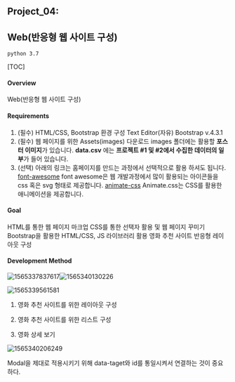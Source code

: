 

## Project_04: 

## Web(반응형 웹 사이트 구성)

`python 3.7`

[TOC]



#### Overview

Web(반응형 웹 사이트 구성)



#### Requirements

1. (필수) HTML/CSS, Bootstrap 환경 구성
Text Editor(자유)
Bootstrap v.4.3.1
2. (필수) 웹 페이지를 위한 Assets(images) 다운로드
images 폴더에는 활용할 **포스터 이미지**가 있습니다.
**data.csv** 에는 **프로젝트 #1 및 #2에서 수집한 데이터의 일부**가 들어 있습니다.
3. (선택) 아래의 링크는 홈페이지를 만드는 과정에서 선택적으로 활용 하셔도 됩니다.
    [font-awesome](https://fontawesome.com/)
    font awesome은 웹 개발과정에서 많이 활용되는 아이콘들을 css 혹은 svg 형태로 제공합니다.
    [animate-css](https://daneden.github.io/animate.css/)
    Animate.css는 CSS를 활용한 애니메이션을 제공합니다.



#### Goal

HTML를 통한 웹 페이지 마크업
CSS를 통한 선택자 활용 및 웹 페이지 꾸미기
Bootstrap을 활용한 HTML/CSS, JS 라이브러리 활용
영화 추천 사이트 반응형 레이아웃 구성



#### Development Method

![1565337837617](C:\Users\student\AppData\Roaming\Typora\typora-user-images\1565337837617.png)![1565340130226](C:\Users\student\AppData\Roaming\Typora\typora-user-images\1565340130226.png)

![1565339561581](C:\Users\student\AppData\Roaming\Typora\typora-user-images\1565339561581.png)





1. 영화 추천 사이트를 위한 레이아웃 구성





2. 영화 추천 사이트를 위한 리스트 구성







3. 영화 상세 보기

![1565340206249](C:\Users\student\AppData\Roaming\Typora\typora-user-images\1565340206249.png)

Modal을 제대로 적용시키기 위해 data-taget와 id를 통일시켜서 연결하는 것이 중요하다.